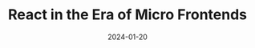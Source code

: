 ---
title: "React in the Era of Micro Frontends"
date: 2024-01-20
location: "ReactPlay Bangalore"
slideLink: "https://docs.google.com/presentation/d/1XGJctGoK0oA8AU16yhCVY_wTI20Um0U4AEsTSXCRJ_Q/edit?usp=sharing"
isPublish: true
---